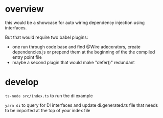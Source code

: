 # overview

this would be a showcase for auto wiring dependency injection using interfaces.

But that would require two babel plugins:

- one run through code base and find @Wire adecorators, create dependencies.js or prepend them at the beginning of the the compiled entry point file
- maybe a second plugin that would make "defer()" redundant

# develop

`ts-node src/index.ts` to run the di example

`yarn di` to query for DI interfaces and update di.generated.ts file that needs to be imported at the top of your index file
